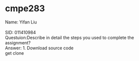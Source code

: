 # cmpe283
Name: Yifan Liu   <br />   
SID: 011410984      <br />
Questuion:Describe in detail the steps you used to complete the assignment?  <br />
Answer: 1. Download source code  <br />
           get clone  <br />
